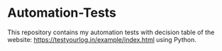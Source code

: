 # Automation-Tests



This repository contains my automation tests with decision table of the website: https://testyourlog.in/example/index.html using Python.